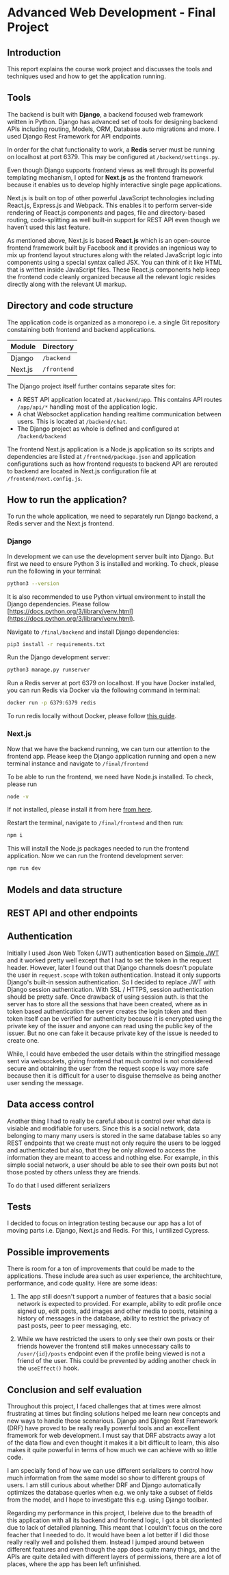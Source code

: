 # Advanced Web Development - Final Project

## Introduction

This report explains the course work project and discusses the tools and techniques used and how to get the application running.

## Tools

The backend is built with **Django**, a backend focused web framework written in Python. Django has advanced set of tools for designing backend APIs including routing, Models, ORM, Database auto migrations and more. I used Django Rest Framework for API endpoints.

In order for the chat functionality to work, a **Redis** server must be running on localhost at port 6379. This may be configured at `/backend/settings.py`.

Even though Django supports frontend views as well through its powerful templating mechanism, I opted for **Next.js** as the frontend framework because it enables us to develop highly interactive single page applications.

Next.js is built on top of other powerful JavaScript technologies including React.js, Express.js and Webpack. This enables it to perform server-side rendering of React.js components and pages, file and directory-based routing, code-splitting as well built-in support for REST API even though we haven’t used this last feature.

As mentioned above, Next.js is based **React.js** which is an open-source frontend framework built by Facebook and it provides an ingenious way to mix up frontend layout structures along with the related JavaScript logic into components using a special syntax called JSX. You can think of it like HTML that is written inside JavaScript files. These React.js components help keep the frontend code cleanly organized because all the relevant logic resides directly along with the relevant UI markup.

## Directory and code structure

The application code is organized as a monorepo i.e. a single Git repository constaining both frontend and backend applications.

| Module  | Directory   |
| ------- | ----------- |
| Django  | `/backend`  |
| Next.js | `/frontend` |

The Django project itself further contains separate sites for:

- A REST API application located at `/backend/app`. This contains API routes `/app/api/*` handling most of the application logic.
- A chat Websocket application handing realtime communication between users. This is located at `/backend/chat`.
- The Django project as whole is defined and configured at `/backend/backend`

The frontend Next.js application is a Node.js application so its scripts and dependencies are listed at `/frontned/package.json` and application configurations such as how frontend requests to backend API are rerouted to backend are located in Next.js configuration file at `/frontend/next.config.js`.

## How to run the application?

To run the whole application, we need to separately run Django backend, a Redis server and the Next.js frontend.

### Django

In development we can use the development server built into Django. But first we need to ensure Python 3 is installed and working. To check, please run the following in your terminal:

```bash
python3 --version
```

It is also recommended to use Python virtual environment to install the Django dependencies. Please follow [https://docs.python.org/3/library/venv.html](https://docs.python.org/3/library/venv.html).

Navigate to `/final/backend` and install Django dependencies:

```bash
pip3 install -r requirements.txt
```

Run the Django development server:

```bash
python3 manage.py runserver
```

Run a Redis server at port 6379 on localhost. If you have Docker installed, you can run Redis via Docker via the following command in terminal:

```bash
docker run -p 6379:6379 redis
```

To run redis locally without Docker, please follow [this guide](https://redis.io/topics/quickstart).

### Next.js

Now that we have the backend running, we can turn our attention to the frontend app. Please keep the Django application running and open a new terminal instance and navigate to `/final/frontend`

To be able to run the frontend, we need have Node.js installed. To check, please run

```bash
node -v
```

If not installed, please install it from here [from here](https://nodejs.org/en/download/).

Restart the terminal, navigate to `/final/frontend` and then run:

```bash
npm i
```

This will install the Node.js packages needed to run the frontend application. Now we can run the frontend development server:

```bash
npm run dev
```

## Models and data structure

## REST API and other endpoints

## Authentication

Initially I used Json Web Token (JWT) authentication based on [Simple JWT](https://django-rest-framework-simplejwt.readthedocs.io/en/latest/) and it worked pretty well except that I had to set the token in the request header. However, later I found out that Django channels doesn't populate the user in `request.scope` with token authentication. Instead it only supports Django's built-in session authentication. So I decided to replace JWT with Django session authentication. With SSL / HTTPS, session authentication should be pretty safe. Once drawback of using session auth. is that the server has to store all the sessions that have been created, where as in token based authentication the server creates the login token and then token itself can be verified for authenticity because it is encrypted using the private key of the issuer and anyone can read using the public key of the issuer. But no one can fake it because private key of the issue is needed to create one.

While, I could have embeded the user details within the stringified message sent via websockets, giving frontend that much control is not considered secure and obtaining the user from the request scope is way more safe because then it is difficult for a user to disguise themselve as being another user sending the message.

## Data access control

Another thing I had to really be careful about is control over what data is visiable and modifiable for users. Since this is a social network, data belonging to many many users is stored in the same database tables so any REST endpoints that we create must not only require the users to be logged and authenticated but also, that they be only allowed to access the information they are meant to access and nothing else. For example, in this simple social network, a user should be able to see their own posts but not those posted by others unless they are friends.

To do that I used different serializers

## Tests

I decided to focus on integration testing because our app has a lot of moving parts i.e. Django, Next.js and Redis. For this, I untilized
Cypress.

## Possible improvements

There is room for a ton of improvements that could be made to the applications. These include area such as user experience, the architechture, performance, and code quality. Here are some ideas:

1. The app still doesn't support a number of features that a basic social network is expected to provided. For example, ability to edit profile once signed up, edit posts, add images and other media to posts, retaining a history of messages in the database, ability to restrict the privacy of past posts, peer to peer messaging, etc.

1. While we have restricted the users to only see their own posts or their friends however the frontend still makes unnecessary calls to `/user/{id}/posts` endpoint even if the profile being viewed is not a friend of the user. This could be prevented by adding another check in the `useEffect()` hook.

## Conclusion and self evaluation

Throughout this project, I faced challenges that at times were almost frustrating at times but finding solutions helped me learn new concepts and new ways to handle those scenarious. Django and Django Rest Framework (DRF) have proved to be really really powerful tools and an excellent framework for web development. I must say that DRF abstracts away a lot of the data flow and even thought it makes it a bit difficult to learn, this also makes it quite powerful in terms of how much we can achieve with so little code.

I am specially fond of how we can use different serializers to control how much information from the same model so show to different groups of users. I am still curious about whether DRF and Django automatically optimizes the database queries when e.g. we only take a subset of fields from the model, and I hope to investigate this e.g. using Django toolbar.

Regarding my performance in this project, I beleive due to the breadth of this application with all its backend and frontend logic, I got a bit disoriented due to lack of detailed planning. This meant that I couldn't focus on the core feacher that I needed to do. It would have been a lot better if I did those really really well and polished them. Instead I jumped around between different features and even though the app does quite many things, and the APIs are quite detailed with different layers of permissions, there are a lot of places, where the app has been left unfinished.
